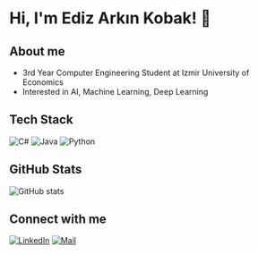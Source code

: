 # Hi, I'm Ediz Arkın Kobak! 👋

## About me
- 3rd Year Computer Engineering Student at Izmir University of Economics
- Interested in AI, Machine Learning, Deep Learning

## Tech Stack
![C#](https://img.shields.io/badge/c%23-%23239120.svg?style=for-the-badge&logo=csharp&logoColor=white)
![Java](https://img.shields.io/badge/java-%23ED8B00.svg?style=for-the-badge&logo=openjdk&logoColor=white)
![Python](https://img.shields.io/badge/python-%2314354C.svg?style=for-the-badge&logo=python&logoColor=white)
<!-- İstediğin diğer logolar -->

## GitHub Stats
![GitHub stats](https://github-readme-stats.vercel.app/api?username=EdizArkin&theme=tokyonight&show_icons=true)

## Connect with me
[![LinkedIn](https://img.shields.io/badge/LinkedIn-blue?style=for-the-badge&logo=linkedin&logoColor=white)](https://www.linkedin.com/in/edizarkinkobak)
[![Mail](https://img.shields.io/badge/Email-D14836?style=for-the-badge&logo=gmail&logoColor=white)](mailto:youremail@example.com)
